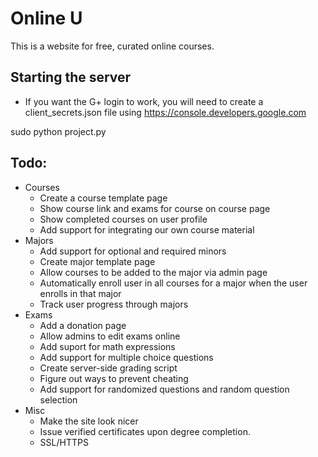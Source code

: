 # Online U

This is a website for free, curated online courses. 

## Starting the server
* If you want the G+ login to work, you will need to create a client_secrets.json file using https://console.developers.google.com

sudo python project.py

## Todo:
* Courses
  * Create a course template page
  * Show course link and exams for course on course page
  * Show completed courses on user profile
  * Add support for integrating our own course material
* Majors
  * Add support for optional and required minors
  * Create major template page
  * Allow courses to be added to the major via admin page
  * Automatically enroll user in all courses for a major when the user enrolls in that major
  * Track user progress through majors
* Exams
  * Add a donation page
  * Allow admins to edit exams online
  * Add suport for math expressions
  * Add support for multiple choice questions
  * Create server-side grading script
  * Figure out ways to prevent cheating
  * Add support for randomized questions and random question selection
* Misc
  * Make the site look nicer
  * Issue verified certificates upon degree completion.
  * SSL/HTTPS
